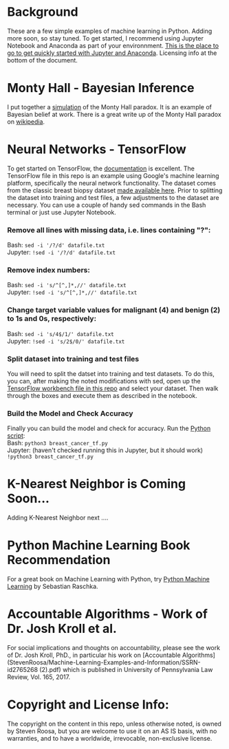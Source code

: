 # Background
These are a few simple examples of machine learning in Python.  Adding more soon, so stay tuned.
To get started, I recommend using Jupyter Notebook and Anaconda as part of your environnment. <a href="http://jupyter.org/install.html">This is the place to go to get quickly started with Jupyter and Anaconda</a>. Licensing info at the bottom of the document.

# Monty Hall - Bayesian Inference
I put together a [simulation](StevenRoosa/Machine-Learning-Examples-and-Information/monty_hall.ipynb) of the Monty Hall paradox. It is an example of Bayesian belief at work.
There is a great write up of the Monty Hall paradox on <a href="https://en.wikipedia.org/wiki/Monty_Hall_problem">wikipedia</a>.

# Neural Networks - TensorFlow
To get started on TensorFlow, the <a href="https://www.tensorflow.org/get_started/os_setup">documentation</a> is excellent.
The TensorFlow file in this repo is an example using Google's machine learning platform,
specifically the neural network functionality.  The dataset comes from the classic breast
biopsy dataset <a href="https://archive.ics.uci.edu/ml/machine-learning-databases/breast-cancer-wisconsin/breast-cancer-wisconsin.data">made available here</a>.  Prior to splitting the dataset into training and test files, a few adjustments to the dataset are necessary. You can use a couple of handy sed commands in the Bash terminal or just use Jupyter Notebook.
  
### Remove all lines with missing data, i.e. lines containing "?":  
Bash: `sed -i '/?/d' datafile.txt`  
Jupyter: `!sed -i '/?/d' datafile.txt`

### Remove index numbers:  
Bash: `sed -i 's/^[^,]*,//' datafile.txt`  
Jupyter: `!sed -i 's/^[^,]*,//' datafile.txt` 

### Change target variable values for malignant (4) and benign (2) to 1s and 0s, respectively:  
Bash: `sed -i 's/4$/1/' datafile.txt`  
Jupyter: `!sed -i 's/2$/0/' datafile.txt`  

### Split dataset into training and test files
You will need to split the datset into training and test datasets. To do this, you can, after making the noted modifications with sed, open up the [TensorFlow workbench file in this repo](StevenRoosa/Machine-Learning-Examples-and-Information/tensor_workbench.ipynb) and select your dataset.  Then walk through the boxes and execute them as described in the notebook.  
  
### Build the Model and Check Accuracy  
Finally you can build the model and check for accuracy.  Run the [Python script](StevenRoosa/Machine-Learning-Examples-and-Information/breast_cancer_tf.py):  
Bash: `python3 breast_cancer_tf.py`  
Jupyter: (haven't checked running this in Jupyter, but it should work) `!python3 breast_cancer_tf.py`  
  
# K-Nearest Neighbor is Coming Soon...
Adding K-Nearest Neighbor next ....

# Python Machine Learning Book Recommendation
For a great book on Machine Learning with Python, try <a href="https://www.amazon.com/Python-Machine-Learning-Sebastian-Raschka/dp/1783555130/">Python Machine Learning</a> by Sebastian Raschka.

# Accountable Algorithms - Work of Dr. Josh Kroll et al.
For social implications and thoughts on accountability, 
please see the work of Dr. Josh Kroll, PhD., in particular his work on 
[Accountable Algorithms](StevenRoosa/Machine-Learning-Examples-and-Information/SSRN-id2765268 (2).pdf) which is published in University of Pennsylvania Law Review, Vol. 165, 2017. 

# Copyright and License Info:
The copyright on the content in this repo, unless otherwise noted, is owned by Steven Roosa, but you are welcome to use it on an AS IS basis, with no warranties, and to have a worldwide, irrevocable, non-exclusive license.
